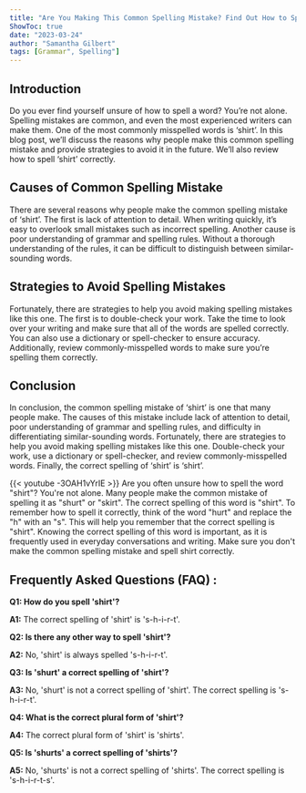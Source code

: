 ```yaml
---
title: "Are You Making This Common Spelling Mistake? Find Out How to Spell 'Shirt' Now!"
ShowToc: true 
date: "2023-03-24"
author: "Samantha Gilbert" 
tags: [Grammar", Spelling"]
---
```

## Introduction
Do you ever find yourself unsure of how to spell a word? You’re not alone. Spelling mistakes are common, and even the most experienced writers can make them. One of the most commonly misspelled words is ‘shirt’. In this blog post, we’ll discuss the reasons why people make this common spelling mistake and provide strategies to avoid it in the future. We’ll also review how to spell ‘shirt’ correctly.

## Causes of Common Spelling Mistake
There are several reasons why people make the common spelling mistake of ‘shirt’. The first is lack of attention to detail. When writing quickly, it’s easy to overlook small mistakes such as incorrect spelling. Another cause is poor understanding of grammar and spelling rules. Without a thorough understanding of the rules, it can be difficult to distinguish between similar-sounding words.

## Strategies to Avoid Spelling Mistakes
Fortunately, there are strategies to help you avoid making spelling mistakes like this one. The first is to double-check your work. Take the time to look over your writing and make sure that all of the words are spelled correctly. You can also use a dictionary or spell-checker to ensure accuracy. Additionally, review commonly-misspelled words to make sure you’re spelling them correctly.

## Conclusion
In conclusion, the common spelling mistake of ‘shirt’ is one that many people make. The causes of this mistake include lack of attention to detail, poor understanding of grammar and spelling rules, and difficulty in differentiating similar-sounding words. Fortunately, there are strategies to help you avoid making spelling mistakes like this one. Double-check your work, use a dictionary or spell-checker, and review commonly-misspelled words. Finally, the correct spelling of ‘shirt’ is ‘shirt’.

{{< youtube -3OAH1vYrIE >}} 
Are you often unsure how to spell the word "shirt"? You're not alone. Many people make the common mistake of spelling it as "shurt" or "skirt". The correct spelling of this word is "shirt". To remember how to spell it correctly, think of the word "hurt" and replace the "h" with an "s". This will help you remember that the correct spelling is "shirt". Knowing the correct spelling of this word is important, as it is frequently used in everyday conversations and writing. Make sure you don't make the common spelling mistake and spell shirt correctly.

## Frequently Asked Questions (FAQ) :
**Q1: How do you spell 'shirt'?**

**A1:** The correct spelling of 'shirt' is 's-h-i-r-t'.

**Q2: Is there any other way to spell 'shirt'?**

**A2:** No, 'shirt' is always spelled 's-h-i-r-t'.

**Q3: Is 'shurt' a correct spelling of 'shirt'?**

**A3:** No, 'shurt' is not a correct spelling of 'shirt'. The correct spelling is 's-h-i-r-t'.

**Q4: What is the correct plural form of 'shirt'?**

**A4:** The correct plural form of 'shirt' is 'shirts'.

**Q5: Is 'shurts' a correct spelling of 'shirts'?**

**A5:** No, 'shurts' is not a correct spelling of 'shirts'. The correct spelling is 's-h-i-r-t-s'.





